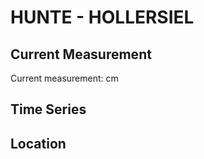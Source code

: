 # HUNTE - HOLLERSIEL

## Current Measurement

Current measurement: <Value topic="rivers/pegel-online/HUNTE/HOLLERSIEL/measurementValue"/> cm

## Time Series

<TimeSeries topic="rivers/pegel-online/HUNTE/HOLLERSIEL/measurementValue" period="week" />

## Location

<WorldMap>
  <Marker lat="53.16814369909905" lon="8.37849709446985" labelTopic="rivers/pegel-online/HUNTE/HOLLERSIEL/measurementValue" />
</WorldMap>

